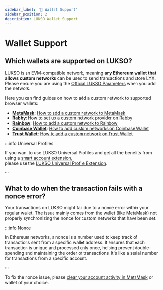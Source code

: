 ```yaml
---
sidebar_label: '👛 Wallet Support'
sidebar_position: 2
description: LUKSO Wallet Support
---
```


# Wallet Support

## Which wallets are supported on LUKSO?

LUKSO is an EVM-compatible network, meaning **any Ethereum wallet that allows custom networks** can be used to send transactions and store LYX. Please ensure you are using the [Official LUKSO Parameters](https://docs.lukso.tech/networks/mainnet/parameters) when you add the network.

Here you can find guides on how to add a custom network to supported browser wallets:

- [**MetaMask**](https://metamask.io/): [How to add a custom network to MetaMask](https://support.metamask.io/hc/en-us/articles/360043227612-How-to-add-a-custom-network-RPC)
- [**Rabby**](https://rabby.io/): [How to set up a custom network provider on Rabby](https://www.quicknode.com/guides/ethereum-development/wallets/how-to-set-a-custom-provider-in-rabby)
- [**Rainbow**](https://rainbow.me/): [How to add a custom network to Rainbow](https://rainbow.me/th/support/extension/custom-networks-on-the-browser-extension)
- [**Coinbase Wallet**](https://www.coinbase.com/wallet): [How to add custom networks on Coinbase Wallet](https://www.coinbase.com/de/learn/wallet/How-to-add-custom-networks-Coinbase-Wallet)
- [**Trust Wallet**](https://trustwallet.com/): [How to add a custom network on Trust Wallet](https://community.trustwallet.com/t/how-to-add-a-custom-network-on-the-trust-wallet-mobile-app/626781)

:::info Universal Profiles

If you want to use LUKSO Universal Profiles and get all the benefits from using a [smart account extension](https://medium.com/lukso/aa-is-not-coming-aa-is-here-4d87b12ba11a), <br/> please use the [LUKSO Universal Profile Extension](https://my.universalprofile.cloud).

:::

## What to do when the transaction fails with a nonce error?

Your transactions on LUKSO might fail due to a nonce error within your regular wallet. The issue mainly comes from the wallet (like MetaMask) not properly synchronizing the nonce for custom networks that have been set.

:::info Nonce

In Ethereum networks, a nonce is a number used to keep track of transactions sent from a specific wallet address. It ensures that each transaction is unique and processed only once, helping prevent double-spending and maintaining the order of transactions. It's like a serial number for transactions from a specific account.

:::

To fix the nonce issue, please [clear your account activity in MetaMask](https://support.metamask.io/hc/en-us/articles/360015488891-How-to-clear-your-account-activity-reset-account) or wallet of your choice.
